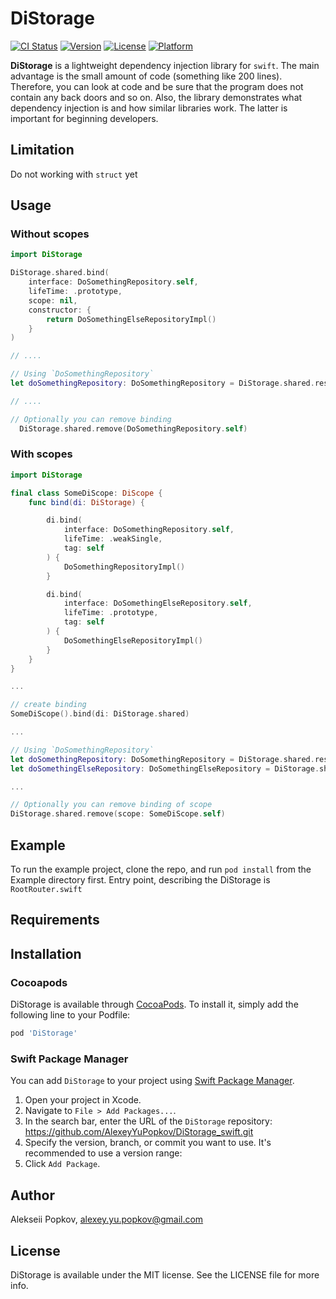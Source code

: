 # DiStorage

[![CI Status](https://img.shields.io/travis/8243302/DiStorage.svg?style=flat)](https://travis-ci.org/8243302/DiStorage)
[![Version](https://img.shields.io/cocoapods/v/DiStorage.svg?style=flat)](https://cocoapods.org/pods/DiStorage)
[![License](https://img.shields.io/cocoapods/l/DiStorage.svg?style=flat)](https://cocoapods.org/pods/DiStorage)
[![Platform](https://img.shields.io/cocoapods/p/DiStorage.svg?style=flat)](https://cocoapods.org/pods/DiStorage)


**DiStorage** is a lightweight dependency injection library for `swift`.
The main advantage is the small amount of code (something like 200 lines).
Therefore, you can look at code and be sure that the program does not contain any back doors and so on.
Also, the library demonstrates what dependency injection is and how similar libraries work.
The latter is important for beginning developers.

## Limitation
Do not working with `struct` yet

## Usage
### Without scopes
```swift
import DiStorage

DiStorage.shared.bind(
    interface: DoSomethingRepository.self,
    lifeTime: .prototype,
    scope: nil,
    constructor: {
        return DoSomethingElseRepositoryImpl()
    }
)

// ....

// Using `DoSomethingRepository`
let doSomethingRepository: DoSomethingRepository = DiStorage.shared.resolve()

// ....

// Optionally you can remove binding
  DiStorage.shared.remove(DoSomethingRepository.self)

```

### With scopes
```swift
import DiStorage

final class SomeDiScope: DiScope {
    func bind(di: DiStorage) {

        di.bind(
            interface: DoSomethingRepository.self,
            lifeTime: .weakSingle,
            tag: self
        ) {
            DoSomethingRepositoryImpl()
        }

        di.bind(
            interface: DoSomethingElseRepository.self,
            lifeTime: .prototype,
            tag: self
        ) {
            DoSomethingElseRepositoryImpl()
        }
    }
}

...

// create binding 
SomeDiScope().bind(di: DiStorage.shared)

...

// Using `DoSomethingRepository`
let doSomethingRepository: DoSomethingRepository = DiStorage.shared.resolve()
let doSomethingElseRepository: DoSomethingElseRepository = DiStorage.shared.resolve()

...

// Optionally you can remove binding of scope
DiStorage.shared.remove(scope: SomeDiScope.self)
```

## Example

To run the example project, clone the repo, and run `pod install` from the Example directory first.
Entry point, describing the DiStorage is `RootRouter.swift` 

## Requirements

## Installation

### Cocoapods

DiStorage is available through [CocoaPods](https://cocoapods.org). To install
it, simply add the following line to your Podfile:

```ruby
pod 'DiStorage'
```

### Swift Package Manager

You can add `DiStorage` to your project using [Swift Package Manager](https://swift.org/package-manager/).

1. Open your project in Xcode.
2. Navigate to `File > Add Packages...`.
3. In the search bar, enter the URL of the `DiStorage` repository: https://github.com/AlexeyYuPopkov/DiStorage_swift.git
4. Specify the version, branch, or commit you want to use. It's recommended to use a version range:
5. Click `Add Package`.

## Author

Alekseii Popkov, alexey.yu.popkov@gmail.com

## License

DiStorage is available under the MIT license. See the LICENSE file for more info.
